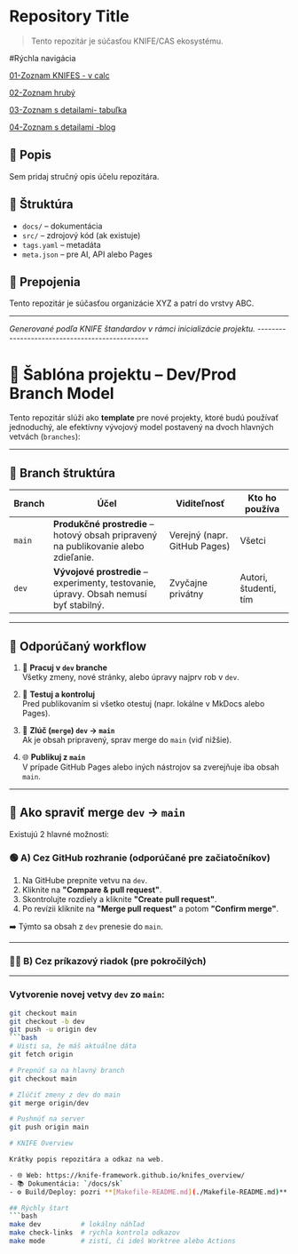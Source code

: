 # Repository Title

> Tento repozitár je súčasťou KNIFE/CAS ekosystému.


#Rýchla navigácia

[01-Zoznam KNIFES - v calc](/files/20250420-KNIFES_with_SFIA.ods)

[02-Zoznam hrubý ](/docs/sk/7Ds/01.D1-Management/02.Strategy/KNIFEsOverview.md)

[03-Zoznam s detailami- tabuľka ](/docs/sk/7Ds/01.D1-Management/02.Strategy/KNIFE_Overview_List.md)

[04-Zoznam s detailami -blog](/docs/sk/7Ds/01.D1-Management/02.Strategy/KNIFE_Overview_Details.md)


## 🧾 Popis
Sem pridaj stručný opis účelu repozitára.

## 📁 Štruktúra
- `docs/` – dokumentácia
- `src/` – zdrojový kód (ak existuje)
- `tags.yaml` – metadáta
- `meta.json` – pre AI, API alebo Pages

## 🔗 Prepojenia
Tento repozitár je súčasťou organizácie XYZ a patrí do vrstvy ABC.

---

*Generované podľa KNIFE štandardov v rámci inicializácie projektu.*
    -----------------------------------------------

    
# 🧪 Šablóna projektu – Dev/Prod Branch Model

Tento repozitár slúži ako **template** pre nové projekty, ktoré budú používať jednoduchý, ale efektívny vývojový model postavený na dvoch hlavných vetvách (`branches`):

---

## 🌳 Branch štruktúra

| Branch | Účel | Viditeľnosť | Kto ho používa |
|--------|------|--------------|----------------|
| `main` | **Produkčné prostredie** – hotový obsah pripravený na publikovanie alebo zdieľanie. | Verejný (napr. GitHub Pages) | Všetci |
| `dev`  | **Vývojové prostredie** – experimenty, testovanie, úpravy. Obsah nemusí byť stabilný. | Zvyčajne privátny | Autori, študenti, tím |

---

## 🔄 Odporúčaný workflow

1. 🔧 **Pracuj v `dev` branche**  
   Všetky zmeny, nové stránky, alebo úpravy najprv rob v `dev`.

2. 🧪 **Testuj a kontroluj**  
   Pred publikovaním si všetko otestuj (napr. lokálne v MkDocs alebo Pages).

3. 🔀 **Zlúč (`merge`) `dev` → `main`**  
   Ak je obsah pripravený, sprav merge do `main` (viď nižšie).

4. 🌐 **Publikuj z `main`**  
   V prípade GitHub Pages alebo iných nástrojov sa zverejňuje iba obsah `main`.

---

## 🔀 Ako spraviť merge `dev` → `main`

Existujú 2 hlavné možnosti:

### 🟢 A) Cez GitHub rozhranie (odporúčané pre začiatočníkov)

1. Na GitHube prepnite vetvu na `dev`.
2. Kliknite na **"Compare & pull request"**.
3. Skontrolujte rozdiely a kliknite **"Create pull request"**.
4. Po revízii kliknite na **"Merge pull request"** a potom **"Confirm merge"**.

➡️ Týmto sa obsah z `dev` prenesie do `main`.

---

### 🧑‍💻 B) Cez príkazový riadok (pre pokročilých)
---


### Vytvorenie novej vetvy `dev` zo `main`:

```bash
git checkout main
git checkout -b dev
git push -u origin dev
```bash
# Uisti sa, že máš aktuálne dáta
git fetch origin

# Prepnúť sa na hlavný branch
git checkout main

# Zlúčiť zmeny z dev do main
git merge origin/dev

# Pushnúť na server
git push origin main

# KNIFE Overview

Krátky popis repozitára a odkaz na web.

- 🌐 Web: https://knife-framework.github.io/knifes_overview/
- 📚 Dokumentácia: `/docs/sk`
- ⚙️ Build/Deploy: pozri **[Makefile-README.md](./Makefile-README.md)**

## Rýchly štart
```bash
make dev          # lokálny náhľad
make check-links  # rýchla kontrola odkazov
make mode         # zistí, či ideš Worktree alebo Actions